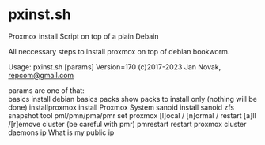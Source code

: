 # pxinst.sh
Proxmox install Script on top of a plain Debain


All neccessary steps to install proxmox on top of debian bookworm.


Usage: pxinst.sh [params]  Version=170 (c)2017-2023 Jan Novak, repcom@gmail.com

  params are one of that:   
  basics                   install debian basics
  packs                    show packs to install only (nothing will be done)
  installproxmox           install Proxmox System
  sanoid                   install sanoid zfs snapshot tool
  pml/pmn/pma/pmr          set proxmox [l]ocal / [n]ormal / restart [a]ll /[r]emove cluster (be careful with pmr)
  pmrestart                restart proxmox cluster daemons
  ip                       What is my public ip


